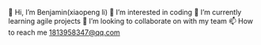 👋 Hi, I’m Benjamin(xiaopeng li)
👀 I’m interested in coding
🌱 I’m currently learning agile projects
💞️ I’m looking to collaborate on with my team
📫 How to reach me 1813958347@qq.com
